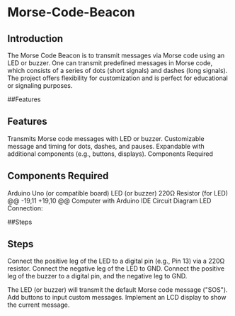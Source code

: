 # Morse-Code-Beacon
## Introduction
The Morse Code Beacon is to transmit messages via Morse code using an LED or buzzer. One can transmit predefined messages in Morse code, which consists of a series of dots (short signals) and dashes (long signals).
The project offers flexibility for customization and is perfect for educational or signaling purposes.

##Features
## Features
Transmits Morse code messages with LED or buzzer.
Customizable message and timing for dots, dashes, and pauses.
Expandable with additional components (e.g., buttons, displays).
Components Required

## Components Required
Arduino Uno (or compatible board)
LED (or buzzer)
220Ω Resistor (for LED)
@@ -19,11 +19,10 @@ Computer with Arduino IDE
Circuit Diagram
LED Connection:

##Steps
## Steps
Connect the positive leg of the LED to a digital pin (e.g., Pin 13) via a 220Ω resistor.
Connect the negative leg of the LED to GND.
Connect the positive leg of the buzzer to a digital pin, and the negative leg to GND.

The LED (or buzzer) will transmit the default Morse code message ("SOS").
Add buttons to input custom messages.
Implement an LCD display to show the current message.
